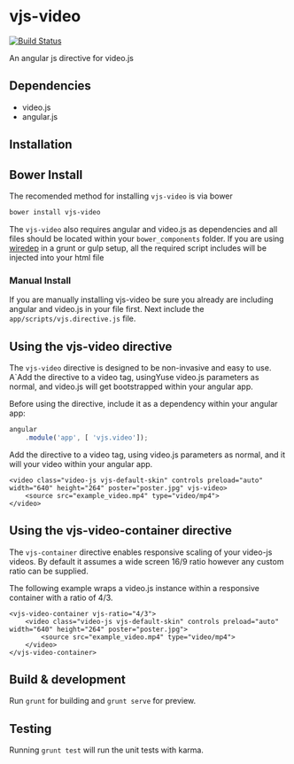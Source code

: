 # vjs-video

[![Build Status](https://travis-ci.org/LonnyGomes/vjs-video.svg)](https://travis-ci.org/LonnyGomes/vjs-video)

An angular js directive for video.js


## Dependencies

* video.js
* angular.js

## Installation

## Bower Install

The recomended method for installing `vjs-video` is via bower

```bash
bower install vjs-video
```

The `vjs-video` also requires angular and video.js as dependencies and all files should be located within your `bower_components` folder. If you are using [wiredep](https://github.com/stephenplusplus/grunt-wiredep) in a grunt or gulp setup, all the required script includes will be injected into your html file


### Manual Install

If you are manually installing vjs-video be sure you already are including angular and video.js in your file first. Next include the `app/scripts/vjs.directive.js` file.


## Using the vjs-video directive

The `vjs-video` directive is designed to be non-invasive and easy to use. A`Add the directive to a video tag, usingYuse video.js parameters as normal, and video.js will get bootstrapped within your angular app.


Before using the directive, include it as a dependency within your angular app:

```javascript
angular
    .module('app', [ 'vjs.video']);

```

Add the directive to a video tag, using video.js parameters as normal, and it will your video within your angular app.

```
<video class="video-js vjs-default-skin" controls preload="auto" width="640" height="264" poster="poster.jpg" vjs-video>
    <source src="example_video.mp4" type="video/mp4">
</video>
```

## Using the vjs-video-container directive

The `vjs-container` directive enables responsive scaling of your video-js videos. By default it assumes a wide screen 16/9 ratio however any custom ratio can be supplied.

The following example wraps a video.js instance within a responsive container with a ratio of 4/3.

```
<vjs-video-container vjs-ratio="4/3">
    <video class="video-js vjs-default-skin" controls preload="auto" width="640" height="264" poster="poster.jpg">
        <source src="example_video.mp4" type="video/mp4">
    </video>
</vjs-video-container>
```

## Build & development

Run `grunt` for building and `grunt serve` for preview.

## Testing

Running `grunt test` will run the unit tests with karma.
